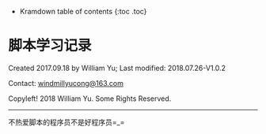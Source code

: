 * Kramdown table of contents
{:toc .toc}
# 脚本学习记录

Created 2017.09.18 by William Yu; Last modified: 2018.07.26-V1.0.2

Contact: [windmillyucong@163.com](mailto:windmillyucong@163.com)

Copyleft! 2018 William Yu. Some Rights Reserved.

---

不热爱脚本的程序员不是好程序员=_=
